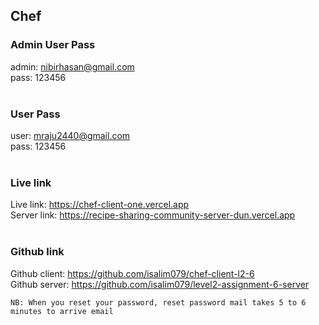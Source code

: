 ## Chef 
### Admin User Pass
admin: nibirhasan@gmail.com <br>
pass: 123456
<br> 
<br>

### User Pass
user: mraju2440@gmail.com <br>
pass: 123456
<br> 
<br>

### Live link
Live link: https://chef-client-one.vercel.app <br>
Server link: https://recipe-sharing-community-server-dun.vercel.app
<br>
<br>

### Github link
Github client: https://github.com/isalim079/chef-client-l2-6 <br>
Github server: https://github.com/isalim079/level2-assignment-6-server

`NB: When you reset your password, reset password mail takes 5 to 6 minutes to arrive email` 